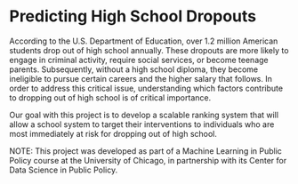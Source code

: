 # Predicting High School Dropouts
According to the U.S. Department of Education, over 1.2 million American students drop out of high school annually. These dropouts are more likely to engage in criminal activity, require social services, or become teenage parents. Subsequently, without a high school diploma, they become ineligible to pursue certain careers and the higher salary that follows. In order to address this critical issue, understanding which factors contribute to dropping out of high school is of critical importance.

Our goal with this project is to develop a scalable ranking system that will allow a school system to target their interventions to individuals who are most immediately at risk for dropping out of high school.

NOTE: This project was developed as part of a Machine Learning in Public Policy course at the University of Chicago, in partnership with its Center for Data Science in Public Policy.